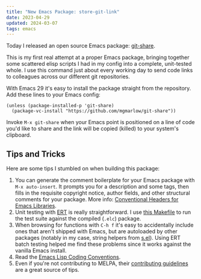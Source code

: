 ```yaml
---
title: "New Emacs Package: store-git-link"
date: 2023-04-29
updated: 2024-03-07
tags: emacs
---
```


Today I released an open source Emacs package: [git-share](https://github.com/mgmarlow/git-share/).

This is my first real attempt at a proper Emacs package, bringing together some scattered elisp scripts I had in my config into a complete, unit-tested whole. I use this command just about every working day to send code links to colleagues across our different git repositories.

With Emacs 29 it's easy to install the package straight from the repository. Add these lines to your Emacs config:

```elisp
(unless (package-installed-p 'git-share)
  (package-vc-install "https://github.com/mgmarlow/git-share"))
```

Invoke `M-x git-share` when your Emacs point is positioned on a line of code you'd like to share and the link will be copied (killed) to your system's clipboard.

## Tips and Tricks

Here are some tips I stumbled on when building this package:

1. You can generate the comment boilerplate for your Emacs package with `M-x auto-insert`. It prompts you for a description and some tags, then fills in the requisite copyright notice, author fields, and other structural comments for your package. More info: [Conventional Headers for Emacs Libraries](https://www.gnu.org/software/emacs/manual/html_node/elisp/Library-Headers.html).
2. Unit testing with [ERT](https://www.gnu.org/software/emacs/manual/html_mono/ert.html) is really straightforward. I use [this Makefile](https://github.com/mgmarlow/git-share/tree/main/item/Makefile) to run the test suite against the compiled (`.elc`) package.
3. When browsing for functions with `C-h f` it's easy to accidentally include ones that aren't shipped with Emacs, but are autoloaded by other packages (notably in my case, string helpers from [s.el](https://github.com/magnars/s.el)). Using ERT batch testing helped me find these problems since it works against the vanilla Emacs install.
4. Read the [Emacs Lisp Coding Conventions](https://www.gnu.org/software/emacs/manual/html_node/elisp/Coding-Conventions.html).
5. Even if you're not contributing to MELPA, their [contributing guidelines](https://github.com/melpa/melpa/blob/master/CONTRIBUTING.org) are a great source of tips.
